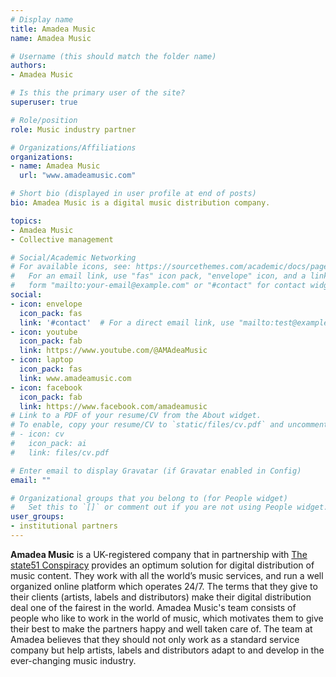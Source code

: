 ```yaml
---
# Display name
title: Amadea Music
name: Amadea Music

# Username (this should match the folder name)
authors:
- Amadea Music

# Is this the primary user of the site?
superuser: true

# Role/position
role: Music industry partner

# Organizations/Affiliations
organizations:
- name: Amadea Music
  url: "www.amadeamusic.com"  

# Short bio (displayed in user profile at end of posts)
bio: Amadea Music is a digital music distribution company.

topics:
- Amadea Music
- Collective management

# Social/Academic Networking
# For available icons, see: https://sourcethemes.com/academic/docs/page-builder/#icons
#   For an email link, use "fas" icon pack, "envelope" icon, and a link in the
#   form "mailto:your-email@example.com" or "#contact" for contact widget.
social:
- icon: envelope
  icon_pack: fas
  link: '#contact'  # For a direct email link, use "mailto:test@example.org".
- icon: youtube
  icon_pack: fab
  link: https://www.youtube.com/@AMAdeaMusic
- icon: laptop
  icon_pack: fas
  link: www.amadeamusic.com
- icon: facebook
  icon_pack: fab
  link: https://www.facebook.com/amadeamusic
# Link to a PDF of your resume/CV from the About widget.
# To enable, copy your resume/CV to `static/files/cv.pdf` and uncomment the lines below.
# - icon: cv
#   icon_pack: ai
#   link: files/cv.pdf

# Enter email to display Gravatar (if Gravatar enabled in Config)
email: ""

# Organizational groups that you belong to (for People widget)
#   Set this to `[]` or comment out if you are not using People widget.
user_groups:
- institutional partners
---
```


**Amadea Music** is a UK-registered company that in partnership with [The state51 Conspiracy](https://thestate51conspiracy.com/) provides an optimum solution for digital distribution of music content. They work with all the world’s music services, and run a well organized online platform which operates 24/7. The terms that they give to their clients (artists, labels and distributors) make their digital distribution deal one of the fairest in the world. Amadea Music's team consists of people who like to work in the world of music, which motivates them to give their best to make the partners happy and well taken care of. The team at Amadea believes that they should not only work as a standard service company but help artists, labels and distributors adapt to and develop in the ever-changing music industry.